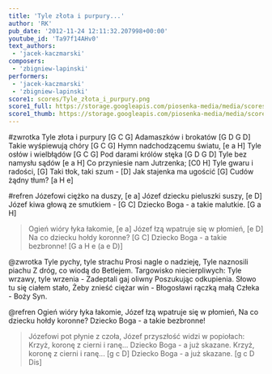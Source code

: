 ```yaml
---
title: 'Tyle złota i purpury...'
author: 'RK'
pub_date: '2012-11-24 12:11:32.207998+00:00'
youtube_id: 'Ta97f14AHv0'
text_authors:
 - 'jacek-kaczmarski'
composers:
 - 'zbigniew-lapinski'
performers:
 - 'jacek-kaczmarski'
 - 'zbigniew-lapinski'
score1: scores/Tyle_złota_i_purpury.png
score1_full: https://storage.googleapis.com/piosenka-media/media/scores/Tyle_złota_i_purpury.png
score1_thumb: https://storage.googleapis.com/piosenka-media/media/scores/Tyle_z%C5%82ota_i_purpury.png.180x0_q85_upscale.jpg
---
```


#zwrotka
Tyle złota i purpury [G C G]
Adamaszków i brokatów [G D G D]
Takie wyśpiewują chóry [G C G]
Hymn nadchodzącemu światu, [e a H]
Tyle osłów i wielbłądów [G C G]
Pod darami królów stęka [G D G D]
Tyle bez namysłu sądów [e a H]
Co przyniesie nam Jutrzenka; [C0 H]
Tyle gwaru i radości, [G]
Taki tłok, taki szum - [D]
Jak stajenka ma ugościć [G]
Cudów żądny tłum? [a H e]

#refren
Józefowi ciężko na duszy, [e a]
Józef dziecku pieluszki suszy, [e D]
Józef kiwa głową ze smutkiem - [G C]
Dziecko Boga - a takie malutkie. [G a H]
  >Ogień wióry łyka łakomie, [e a]
  >Józef łzą wpatruje się w płomień, [e D]
  >Na co dziecku hołdy koronne? [G C]
  >Dziecko Boga - a takie bezbronne! [G a H e (a e D)]

@zwrotka
Tyle pychy, tyle strachu
Prosi nagle o nadzieję,
Tyle naznosili piachu
Z dróg, co wiodą do Betlejem.
Targowisko niecierpliwych:
Tyle wrzawy, tyle wrzenia -
Zadeptali gaj oliwny
Poszukując odkupienia.
Słowo tu się ciałem stało,
Żeby znieść ciężar win -
Błogosławi rączką małą
Człeka - Boży Syn.

@refren
Ogień wióry łyka łakomie,
Józef łzą wpatruje się w płomień,
Na co dziecku hołdy koronne?
Dziecko Boga - a takie bezbronne!
  >Józefowi pot płynie z czoła,
  >Józef przyszłość widzi w popiołach:
  >Krzyż, koronę z cierni i ranę...
  >Dziecko Boga - a już skazane.
  >Krzyż, koronę z cierni i ranę... [g c D]
  >Dziecko Boga - a już skazane. [g c D Dis]